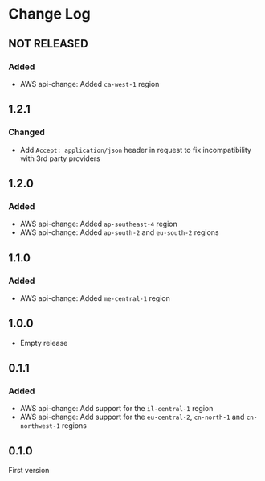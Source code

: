 # Change Log

## NOT RELEASED

### Added

- AWS api-change: Added `ca-west-1` region

## 1.2.1

### Changed

- Add `Accept: application/json` header in request to fix incompatibility with 3rd party providers

## 1.2.0

### Added

- AWS api-change: Added `ap-southeast-4` region
- AWS api-change: Added `ap-south-2` and `eu-south-2` regions

## 1.1.0

### Added

- AWS api-change: Added `me-central-1` region

## 1.0.0

- Empty release

## 0.1.1

### Added

- AWS api-change: Add support for the `il-central-1` region
- AWS api-change: Add support for the `eu-central-2`, `cn-north-1` and `cn-northwest-1` regions

## 0.1.0

First version
